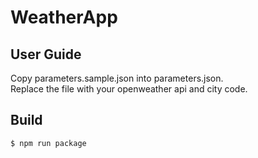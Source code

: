 # WeatherApp

## User Guide
Copy parameters.sample.json into parameters.json.  
Replace the file with your openweather api and city code.

## Build

```
$ npm run package
```
